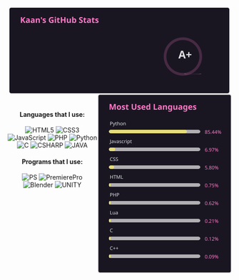 <div align='center'>

<a>
  <img align="center" height='195px' src="stats.svg">
</a>
<a>
  <img align="right" height='405px' src="fixedxd.svg">
</a>
<br>
<br> 
  
#### Languages that I use:
![HTML5](https://img.shields.io/badge/-HTML5-222222?style=flat&logo=html5)
![CSS3](https://img.shields.io/badge/-CSS3-222222?style=flat&logo=css3)
![JavaScript](https://img.shields.io/badge/-JavaScript-222222?style=flat&logo=javascript)
![PHP](https://img.shields.io/badge/-PHP-222222?style=flat&logo=php)
![Python](https://img.shields.io/badge/-Python-222222?style=flat&logo=python)
![C](https://img.shields.io/badge/-C-222222?style=flat&logo=c)
![CSHARP](https://img.shields.io/badge/-C%20Sharp-222222?style=flat&logo=csharp)
 ![JAVA](https://img.shields.io/badge/-Java-222222?style=flat&logo=java)


 
#### Programs that I use:
![PS](https://img.shields.io/badge/-Photoshop-222222?style=flat&logo=adobephotoshop)
![PremierePro](https://img.shields.io/badge/-Premiere%20Pro-222222?style=flat&logo=adobepremierepro)
![Blender](https://img.shields.io/badge/-Blender-222222?style=flat&logo=blender)
![UNITY](https://img.shields.io/badge/-Unity-222222?style=flat&logo=unity)  
  
 </div>
